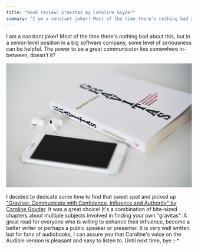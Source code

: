 ```yaml
---
title: "Book review: Gravitas by Caroline Goyder"
summary: "I am a constant joker! Most of the time there's nothing bad about this, but in a senior-level position in big software company, some level of seriousness can be helpful. The power to be a great communicator lies somewhere in-between, doesn't it?"
---
```


I am a constant joker! Most of the time there's nothing bad about this, but in a senior-level position in a big software company, some level of seriousness can be helpful. The power to be a great communicator lies somewhere in-between, doesn't it?

![Picture of a "Gravitas: Communicate with Confidence, Influence and Authority" book](2020-02-03-1.jpg)

I decided to dedicate some time to find that sweet spot and picked up ["Gravitas: Communicate with Confidence, Influence and Authority" by Caroline Goyder](https://www.goodreads.com/book/show/18685594-gravitas). It was a great choice! It's a combination of bite-sized chapters about multiple subjects involved in finding your own "gravitas". A great read for everyone who is willing to enhance their influence, become a better writer or perhaps a public speaker or presenter. It is very well written but for fans of audiobooks, I can assure you that Caroline's voice on the Audible version is pleasant and easy to listen to. Until next time, bye :-*
